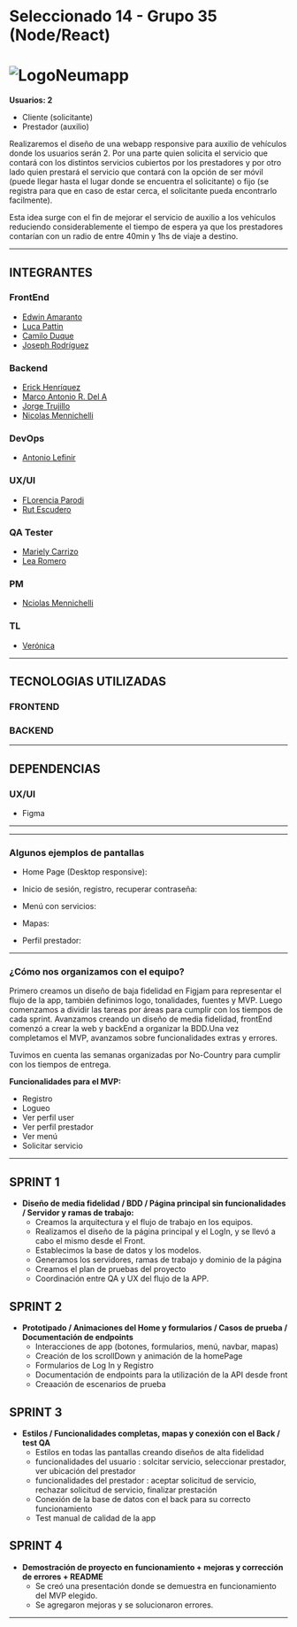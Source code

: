 # Seleccionado 14 - Grupo 35 (Node/React)
# ![LogoNeumapp](https://github.com/No-Country/s14-35-n-node-react/assets/122756986/2a3fe3e7-8655-4d4d-867d-841620f40c65)

**Usuarios: 2**

- Cliente (solicitante)
- Prestador (auxilio)

Realizaremos el diseño de una webapp responsive para auxilio de vehículos donde los usuarios serán 2. Por una parte quien solicita el servicio que contará con los distintos servicios cubiertos por los prestadores y por otro lado quien prestará el servicio que contará con la opción de ser móvil (puede llegar hasta el lugar donde se encuentra el solicitante) o fijo (se registra para que en caso de estar cerca, el solicitante pueda encontrarlo facilmente).

Esta idea surge con el fin de mejorar el servicio de auxilio a los vehículos reduciendo considerablemente el tiempo de espera ya que los prestadores contarían con un radio de entre 40min y 1hs de viaje a destino.

---

## INTEGRANTES

### FrontEnd
- [Edwin Amaranto](https://github.com/EdwinCoder85)
- [Luca Pattin](https://github.com/lupattin)
- [Camilo Duque](https://github.com/camiloduquee)
- [Joseph Rodríguez](https://github.com/eJosR-Coding)

### Backend

- [Erick Henríquez](https://github.com/erickdavidhz7)
- [Marco Antonio R. Del A](https://github.com/MarkMarda)
- [Jorge Trujillo](https://github.com/xiriuxb)
- [Nicolas Mennichelli](https://guthub.com/michiqueli)

### DevOps
- [Antonio Lefinir](https://github.com/alefinir)

### UX/UI

- [FLorencia Parodi](https://github.com/florenciaParodi)
- [Rut Escudero](https://github.com/rutymiriam)

### QA Tester

- [Mariely Carrizo](https://www.linkedin.com/in/carrizomariely/)
- [Lea Romero](https://www.linkedin.com/in/lea-romero-ar)

### PM
- [Nciolas Mennichelli](https://github.com/michiqueli)

### TL
- [Verónica](http://github.com/veritoa45)

***
## TECNOLOGIAS UTILIZADAS

### FRONTEND

### BACKEND
***

## DEPENDENCIAS

### UX/UI
- Figma

***
***

### **Algunos ejemplos de pantallas**

- Home Page (Desktop responsive):

- Inicio de sesión, registro, recuperar contraseña:

- Menú con servicios:

- Mapas:

- Perfil prestador:

***

### **¿Cómo nos organizamos con el equipo?**

Primero creamos un diseño de baja fidelidad en Figjam para representar el flujo de la app, también definimos logo, tonalidades, fuentes y  MVP.
Luego comenzamos a dividir las tareas por áreas para cumplir con los tiempos de cada sprint. Avanzamos creando un diseño de media fidelidad, frontEnd comenzó a crear la web y backEnd a organizar la BDD.Una vez completamos el MVP, avanzamos sobre funcionalidades extras y errores.

Tuvimos en cuenta las semanas organizadas por No-Country para cumplir con los tiempos de entrega.

**Funcionalidades para el MVP:**
- Registro
- Logueo
- Ver perfil user
- Ver perfil prestador
- Ver menú
- Solicitar servicio

***

## SPRINT 1
- **Diseño de media fidelidad / BDD / Página principal sin funcionalidades / Servidor y ramas de trabajo:**
  - Creamos la arquitectura y el flujo de trabajo en los equipos.
  - Realizamos el diseño de la página principal y el LogIn, y se llevó a cabo el mismo desde el Front.
  - Establecimos la base de datos y los modelos.
  - Generamos los servidores, ramas de trabajo y dominio de la página
  - Creamos el plan de pruebas del proyecto
  - Coordinación entre QA y UX del flujo de la APP.

## SPRINT 2
- **Prototipado / Animaciones del Home y formularios / Casos de prueba / Documentación de endpoints**
  - Interacciones de app (botones, formularios, menú, navbar, mapas)
  - Creación de los scrollDown y animación de la homePage
  - Formularios de Log In y Registro
  - Documentación de endpoints para la utilización de la API desde front
  - Creaación de escenarios de prueba

## SPRINT 3
- **Estilos / Funcionalidades completas, mapas y conexión con el Back / test QA**
  - Estilos en todas las pantallas creando diseños de alta fidelidad
  - funcionalidades del usuario : solcitar servicio, seleccionar prestador, ver ubicación del prestador
  - funcionalidades del prestador : aceptar solicitud de servicio, rechazar solicitud de servicio, finalizar prestación
  - Conexión de la base de datos con el back para su correcto funcionamiento
  - Test manual de calidad de la app

## SPRINT 4
- **Demostración de proyecto en funcionamiento + mejoras y corrección de errores + README**
  - Se creó una presentación donde se demuestra en funcionamiento del MVP elegido.
  - Se agregaron mejoras y se solucionaron errores. 

***
